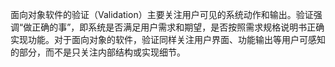 面向对象软件的验证（Validation）主要关注用户可见的系统动作和输出。验证强调“做正确的事”，即系统是否满足用户需求和期望，是否按照需求规格说明书正确实现功能。对于面向对象的软件，验证同样关注用户界面、功能输出等用户可感知的部分，而不是只关注内部结构或实现细节。